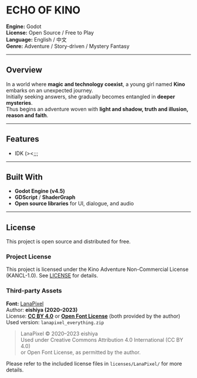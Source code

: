 # ECHO OF KINO

**Engine:** Godot  
**License:** Open Source / Free to Play  
**Language:** English / 中文  
**Genre:** Adventure / Story-driven / Mystery Fantasy  

---

## Overview

In a world where **magic and technology coexist**, a young girl named **Kino** embarks on an unexpected journey.  
Initially seeking answers, she gradually becomes entangled in **deeper mysteries**.  
Thus begins an adventure woven with **light and shadow, truth and illusion, reason and faith**.

---

## Features

- IDK (><;;;

---

## Built With

- **Godot Engine (v4.5)**  
- **GDScript** / **ShaderGraph**  
- **Open source libraries** for UI, dialogue, and audio  

---

## License

This project is open source and distributed for free.

### Project License
This project is licensed under the Kino Adventure Non-Commercial License (KANCL-1.0).
See [LICENSE](./LICENSE) for details.

### Third-party Assets

**Font:** [LanaPixel](https://opengameart.org/content/lanapixel-localization-friendly-pixel-font)  
Author: **eishiya (2020–2023)**  
License: **[CC BY 4.0](./licenses/LanaPixel/LanaPixel_CC-BYLicense.txt)** or **[Open Font License](./licenses/LanaPixel/LanaPixel_OpenFontLicense.txt)** (both provided by the author)  
Used version: `lanapixel_everything.zip`

> LanaPixel © 2020–2023 eishiya  
> Used under Creative Commons Attribution 4.0 International (CC BY 4.0)  
> or Open Font License, as permitted by the author.

Please refer to the included license files in `licenses/LanaPixel/` for more details.
